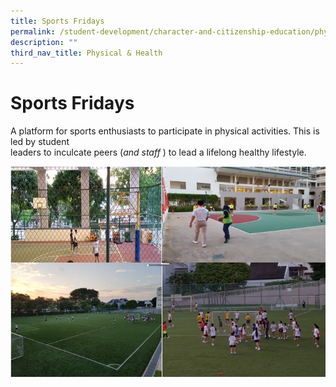 ```yaml
---
title: Sports Fridays
permalink: /student-development/character-and-citizenship-education/physical-n-health/sports-fridays/
description: ""
third_nav_title: Physical & Health
---
```

Sports Fridays
==============

A platform for sports enthusiasts to participate in physical activities. This is led by student   
leaders to inculcate peers (<i>and staff</i> ) to lead a lifelong healthy lifestyle.

![Sports Friday](/images/Sports%20Friday.jpg)